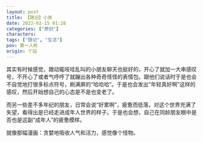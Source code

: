 ```yaml
---
layout: post
title: 【随记】小孩
date: 2022-02-15 01:28
categories: ["原创"]
characters: 
tags: ["随记", "生活"]
pov: 第一人称
origin: 个站
---
```


其实有时候感觉，跟动辄吱哇乱叫的小朋友聊天也挺好的，开心了就加一大串感叹号，不开心了或者气呼呼了就蹦出各种奇奇怪怪的表情包。跟他们说话时于是也会不自觉地打很多标点符号，刷满屏的“哈哈哈”。于是也会发出“年轻真好啊”这样的感叹，然后开始想自己的心态是不是也变老了。

而另一些差不多年纪的朋友，日常会说“好累啊”，疲惫而低落，对这个世界充满了失望，看得出是已经走进成年人世界的样子。于是也会想，自己在同龄朋友眼中是否也是这副“成年人”的疲惫模样。

就像那幅漫画：贪婪地吸收人气和活力，感觉像个怪物。
